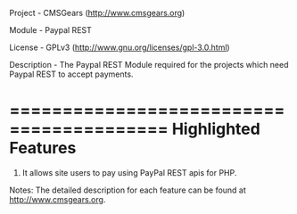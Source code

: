 Project 	- CMSGears (http://www.cmsgears.org)

Module  	- Paypal REST

License 	- GPLv3 (http://www.gnu.org/licenses/gpl-3.0.html)

Description - The Paypal REST Module required for the projects which need Paypal REST to accept payments.

=========================================
Highlighted Features
=========================================
1. It allows site users to pay using PayPal REST apis for PHP.

Notes: The detailed description for each feature can be found at http://www.cmsgears.org.
